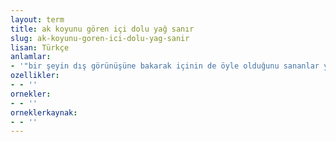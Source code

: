 ```yaml
---
layout: term
title: ak koyunu gören içi dolu yağ sanır
slug: ak-koyunu-goren-ici-dolu-yag-sanir
lisan: Türkçe
anlamlar:
- '"bir şeyin dış görünüşüne bakarak içinin de öyle olduğunu sananlar yanılırlar" anlamında kullanılan bir söz'
ozellikler:
- - ''
ornekler:
- - ''
orneklerkaynak:
- - ''
---
```

